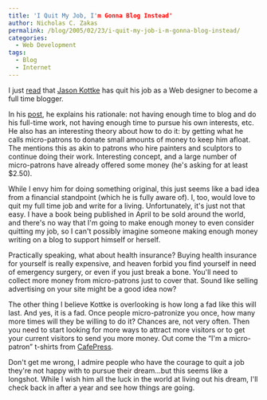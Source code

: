 ```yaml
---
title: 'I Quit My Job, I'm Gonna Blog Instead'
author: Nicholas C. Zakas
permalink: /blog/2005/02/23/i-quit-my-job-i-m-gonna-blog-instead/
categories:
  - Web Development
tags:
  - Blog
  - Internet
---
```

I just <a title="Quit Your Job to Blog, Blog, Blog" rel="external" href="http://wired.com/news/culture/0,1284,66679,00.html">read</a> that <a title="Kottke" rel="external" href="http://www.kottke.org">Jason Kottke</a> has quit his job as a Web designer to become a full time blogger.

In his <a title="Doing kottke.org as a full-time job" rel="external" href="http://www.kottke.org/05/02/kottke-micropatron">post</a>, he explains his rationale: not having enough time to blog and do his full-time work, not having enough time to pursue his own interests, etc. He also has an interesting theory about how to do it: by getting what he calls micro-patrons to donate small amounts of money to keep him afloat. The mentions this as akin to patrons who hire painters and sculptors to continue doing their work. Interesting concept, and a large number of micro-patrons have already offered some money (he's asking for at least $2.50).

While I envy him for doing something original, this just seems like a bad idea from a financial standpoint (which he is fully aware of). I, too, would love to quit my full time job and write for a living. Unfortunately, it's just not that easy. I have a book being published in April to be sold around the world, and there's no way that I'm going to make enough money to even consider quitting my job, so I can't possibly imagine someone making enough money writing on a blog to support himself or herself.

Practically speaking, what about health insurance? Buying health insurance for yourself is really expensive, and heaven forbid you find yourself in need of emergency surgery, or even if you just break a bone. You'll need to collect more money from micro-patrons just to cover that. Sound like selling advertising on your site might be a good idea now?

The other thing I believe Kottke is overlooking is how long a fad like this will last. And yes, it is a fad. Once people micro-patronize you once, how many more times will they be willing to do it? Chances are, not very often. Then you need to start looking for more ways to attract more visitors or to get your current visitors to send you more money. Out come the &#8220;I'm a micro-patron&#8221; t-shirts from <a title="CafePress" rel="external" href="http://www.cafepress.com">CafePress</a>.

Don't get me wrong, I admire people who have the courage to quit a job they're not happy with to pursue their dream&#8230;but this seems like a longshot. While I wish him all the luck in the world at living out his dream, I'll check back in after a year and see how things are going.
